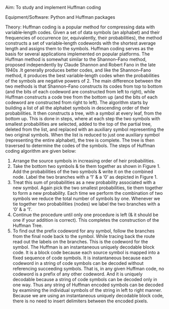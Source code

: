Aim: To study and implement Huffman coding

Equipment/Software: Python and Huffman packages

Theory: Huffman coding is a popular method for compressing data with variable‐length codes. Given a set of data symbols (an alphabet) and their frequencies of occurrence (or, equivalently, their probabilities), the method constructs a set of variable‐length codewords with the shortest average length and assigns them to the symbols. Huffman coding serves as the basis for several applications implemented on popular platforms. The Huffman method is somewhat similar to the Shannon–Fano method, proposed independently by Claude Shannon and Robert Fano in the late
1940s .It generally produces better codes, and like the Shannon–Fano method, it produces the best
variable‐length codes when the probabilities of the symbols are negative powers of 2. The main difference between the two methods is that Shannon–Fano constructs its codes from top to bottom (and the bits of each codeword are constructed from left to right), while Huffman constructs a code tree from the bottom up (and the bits of each codeword are constructed from right to left).
The algorithm starts by building a list of all the alphabet symbols in descending order of
their probabilities. It then constructs a tree, with a symbol at every leaf, from the bottom up. This is done in steps, where at each step the two symbols with smallest probabilities are selected, added to the top of the partial tree, deleted from the list, and replaced with an auxiliary symbol representing the two original symbols. When the list is reduced to just one auxiliary symbol (representing the entire alphabet), the tree is complete. The tree is then traversed to determine the codes of the symbols.
The steps of Huffman coding algorithm are given below:
1. Arrange the source symbols in increasing order of heir probabilities.
2. Take the bottom two symbols & tie them together as shown in Figure 1. Add the probabilities of the two symbols & write it on the combined node. Label the two branches with a ‘1’ & a ‘0’ as depicted in Figure 1.
3. Treat this sum of probabilities as a new probability associated with a new symbol. Again pick the
two smallest probabilities, tie them together to form a new probability. Each time we perform the combination of two symbols we reduce the total number of symbols by one. Whenever we tie
together two probabilities (nodes) we label the two branches with a ‘0’ & a ‘1’.
4. Continue the procedure until only one procedure is left (& it should be one if your addition is correct). This completes the construction of the Huffman Tree.
5. To find out the prefix codeword for any symbol, follow the branches from the final node back to
the symbol. While tracing back the route read out the labels on the branches. This is the codeword for the symbol.
The Huffman is an instantaneous uniquely decodable block code. It is a block code because
each source symbol is mapped into a fixed sequence of code symbols. It is instantaneous because each codeword in a string of code symbols can be decoded without referencing succeeding symbols. That is, in any given Huffman code, no codeword is a prefix of any other codeword. And it is uniquely decodable because a string of code symbols can be decoded only in one way. Thus any string of Huffman encoded symbols can be decoded by examining the individual symbols of the string in left to right manner. Because we are using an instantaneous uniquely decodable block
code, there is no need to insert delimiters between the encoded pixels.
